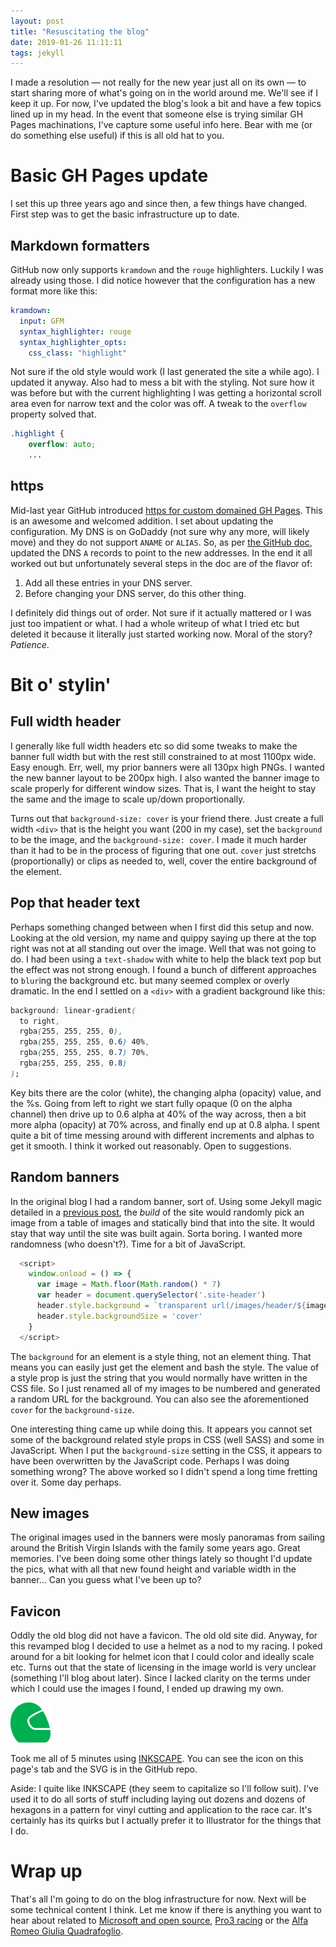 ```yaml
---
layout: post
title: "Resuscitating the blog"
date: 2019-01-26 11:11:11
tags: jekyll
---
```


I made a resolution &mdash; not really for the new year just all on its own &mdash; to start sharing more of what's
going on in the world around me. We'll see if I keep it up. For now, I've updated the blog's look a bit and
have a few topics lined up in my head. In the event that someone else is trying similar GH Pages machinations,
I've capture some useful info here. Bear with me (or do something else useful) if this is all old hat to you.

<!--more-->

# Basic GH Pages update

I set this up three years ago and since then, a few things have changed. First step was to get the basic infrastructure up to date.

## Markdown formatters

GitHub now only supports `kramdown` and the `rouge` highlighters. Luckily I was already using those. I did notice however that
the configuration has a new format more like this:

```yaml
kramdown:
  input: GFM
  syntax_highlighter: rouge
  syntax_highlighter_opts:
    css_class: "highlight"
```

Not sure if the old style would work (I last generated the site a while ago). I updated it anyway. Also had to mess a bit with the styling. Not sure how it was before but with the current highlighting I was getting a horizontal scroll area even for narrow text and the color was off. A tweak to the `overflow` property solved that.

```css
.highlight {
    overflow: auto;
    ...
```

## https

Mid-last year GitHub introduced [https for custom domained GH Pages](https://github.blog/2018-05-01-github-pages-custom-domains-https/). This is an awesome and welcomed addition. I set about updating the configuration. My DNS is on GoDaddy (not sure why any more, will likely move) and they do not support `ANAME` or `ALIAS`. So, as per [the GitHub doc](https://help.github.com/articles/setting-up-an-apex-domain/#configuring-a-records-with-your-dns-provider), updated the DNS `A`
records to point to the new addresses. In the end it all worked out but unfortunately several steps in the doc are of the flavor of:

1. Add all these entries in your DNS server.
1. Before changing your DNS server, do this other thing.

I definitely did things out of order. Not sure if it actually mattered or I was just too impatient or what. I had a whole writeup of what I tried etc but deleted it because it literally just started working now. Moral of the story? _Patience_.

# Bit o' stylin'

## Full width header

I generally like full width headers etc so did some tweaks to make the banner full width but with the rest still constrained to at most 1100px wide. Easy enough. Err, well, my prior banners were all 130px high PNGs. I wanted the new banner layout to be 200px high. I also wanted the banner image to scale properly for different window sizes. That is, I want the height to stay the same and the image to scale up/down proportionally.

Turns out that `background-size: cover` is your friend there. Just create a full width `<div>` that is the
height you want (200 in my case), set the `background` to be the image, and the `background-size: cover`. I made it much
harder than it had to be in the process of figuring that one out. `cover` just stretchs (proportionally) or clips as needed to, well, cover the entire background of the element.

## Pop that header text

Perhaps something changed between when I first did this setup and now. Looking at the old version, my name and quippy
saying up there at the top right was not at all standing out over the image. Well that was not going to do. I had been using a
`text-shadow` with white to help the black text pop but the effect was not strong enough. I found a bunch of different
approaches to `blur`ing the background etc. but many seemed complex or overly dramatic. In the end I settled on a `<div>` with a gradient background like this:

```css
background: linear-gradient(
  to right,
  rgba(255, 255, 255, 0),
  rgba(255, 255, 255, 0.6) 40%,
  rgba(255, 255, 255, 0.7) 70%,
  rgba(255, 255, 255, 0.8)
);
```

Key bits there are the color (white), the changing alpha (opacity) value, and the %s. Going from left to right we start fully opaque (0 on the alpha channel) then drive up to 0.6 alpha at 40% of the way across, then a bit more alpha (opacity) at 70% across, and finally end up at 0.8 alpha. I spent quite a bit of time messing around with different increments
and alphas to get it smooth. I think it worked out reasonably. Open to suggestions.

## Random banners

In the original blog I had a random banner, sort of. Using some Jekyll magic detailed in a [previous post](/2015/11/Moving-to-Jekyll), the _build_ of the site would randomly pick an image from a table of images
and statically bind that into the site. It would stay that way until the site was built again. Sorta boring. I wanted more randomness (who doesn't?). Time for a bit of JavaScript.

```javascript
  <script>
    window.onload = () => {
      var image = Math.floor(Math.random() * 7)
      var header = document.querySelector('.site-header')
      header.style.background = `transparent url(/images/header/${image}.jpg) no-repeat center bottom`
      header.style.backgroundSize = 'cover'
    }
  </script>
```

The `background` for an element is a style thing, not an element thing. That means you can easily just get the element
and bash the style. The value of a style prop is just the string that you would normally have written in the CSS file. So I just renamed all of my images to be numbered and generated a random URL for the background. You can also see the aforementioned `cover` for the `background-size`.

One interesting thing came up while doing this. It appears you cannot set some of the background related style props in CSS (well SASS) and some in JavaScript. When I put the `background-size` setting in the CSS, it appears to have been overwritten by the JavaScript code. Perhaps I was doing something wrong? The above worked so I didn't spend a long time fretting over it. Some day perhaps.

## New images

The original images used in the banners were mosly panoramas from sailing around the British Virgin Islands with the family some years ago. Great memories. I've been doing some other things lately so thought I'd update the pics, what with all that new found height and variable width in the banner... Can you guess what I've been up to?

## Favicon

Oddly the old blog did not have a favicon. The old old site did. Anyway, for this revamped blog I decided to use a helmet as a nod to my racing. I poked around for a bit looking for helmet icon that I could color and ideally scale etc. Turns out that the state of licensing in the image world is very unclear (something I'll blog about later). Since I lacked clarity on the terms under which I could use the images I found, I ended up drawing my own.

<img src="/images/helmet.png" alt="helmet" width="64" height="64" class="center">

Took me all of 5 minutes using [INKSCAPE](https://inkscape.org/). You can see the icon on this page's tab and the SVG is in the GitHub repo.

Aside: I quite like INKSCAPE (they seem to capitalize so I'll follow suit). I've used it to do all sorts of stuff including laying out dozens and dozens of hexagons in a pattern for vinyl cutting and application to the race car. It's certainly has its quirks but I actually prefer it to Illustrator for the things that I do.

# Wrap up

That's all I'm going to do on the blog infrastructure for now. Next will be some technical content I think. Let me know if there is anything you want to hear about related to [Microsoft and open source](https://opensource.microsoft.com), [Pro3 racing](https://pro3-racing.com) or the [Alfa Romeo Giulia Quadrafoglio](https://www.alfaromeousa.com/cars/giulia/quadrifoglio).
